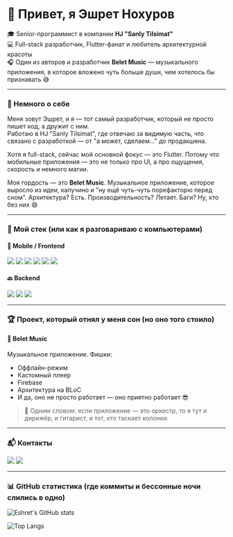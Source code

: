 # 👋 Привет, я Эшрет Нохуров

🎓 Senior-программист в компании **HJ "Sanly Tilsimat"**  
💻 Full-stack разработчик, Flutter-фанат и любитель архитектурной красоты  
🎧 Один из авторов и разработчик **Belet Music** — музыкального приложения, в которое вложено чуть больше души, чем хотелось бы признавать 😅

---

### 🚀 Немного о себе

Меня зовут Эшрет, и я — тот самый разработчик, который не просто пишет код, а дружит с ним.  
Работаю в HJ "Sanly Tilsimat", где отвечаю за видимую часть, что связано с разработкой — от "а может, сделаем..." до продакшена.

Хотя я full-stack, сейчас мой основной фокус — это Flutter. Потому что мобильные приложения — это не только про UI, а про ощущения, скорость и немного магии.  

Моя гордость — это **Belet Music**. Музыкальное приложение, которое выросло из идеи, капучино и "ну ещё чуть-чуть порефакторю перед сном". Архитектура? Есть. Производительность? Летает. Баги? Ну, кто без них 😄

---

### 🧰 Мой стек (или как я разговариваю с компьютерами)

#### 📱 Mobile / Frontend

<p>
  <img src="https://img.shields.io/badge/Flutter-02569B?style=for-the-badge&logo=flutter&logoColor=white"/>
  <img src="https://img.shields.io/badge/BLoC-41C9E2?style=for-the-badge&logo=dart&logoColor=white"/>
  <img src="https://img.shields.io/badge/Vue.js-4FC08D?style=for-the-badge&logo=vue.js&logoColor=white"/>
  <img src="https://img.shields.io/badge/TypeScript-3178C6?style=for-the-badge&logo=typescript&logoColor=white"/>
  <img src="https://img.shields.io/badge/Tailwind_CSS-06B6D4?style=for-the-badge&logo=tailwind-css&logoColor=white"/>
  <img src="https://img.shields.io/badge/Sass-CC6699?style=for-the-badge&logo=sass&logoColor=white"/>
</p>

#### 🔙 Backend

<p>
  <img src="https://img.shields.io/badge/Node.js-339933?style=for-the-badge&logo=node.js&logoColor=white"/>
  <img src="https://img.shields.io/badge/Express.js-000000?style=for-the-badge&logo=express&logoColor=white"/>
  <img src="https://img.shields.io/badge/MongoDB-47A248?style=for-the-badge&logo=mongodb&logoColor=white"/>
</p>

---

### 🏆 Проект, который отнял у меня сон (но оно того стоило)

#### 🎵 Belet Music  
Музыкальное приложение. 
Фишки:
- Оффлайн-режим
- Кастомный плеер
- Firebase
- Архитектура на BLoC
- И да, оно не просто работает — оно приятно работает 😎

> 📱 Одним словом: если приложение — это оркестр, то я тут и дирижёр, и гитарист, и тот, кто таскает колонки.

---

### 📬 Контакты

<p align="left">
  <a href="https://t.me/eshret_prog"><img src="https://img.shields.io/badge/Telegram-2CA5E0?style=for-the-badge&logo=telegram&logoColor=white"/></a>
  <a href="mailto:eshretnohurov@gmail.com"><img src="https://img.shields.io/badge/Email-D14836?style=for-the-badge&logo=gmail&logoColor=white"/></a>
</p>

---

### 📊 GitHub статистика (где коммиты и бессонные ночи слились в одно)

![Eshret's GitHub stats](https://github-readme-stats.vercel.app/api?username=eshret-nohurov&show_icons=true&theme=tokyonight)

![Top Langs](https://github-readme-stats.vercel.app/api/top-langs/?username=eshret-nohurov&layout=compact&theme=tokyonight)
